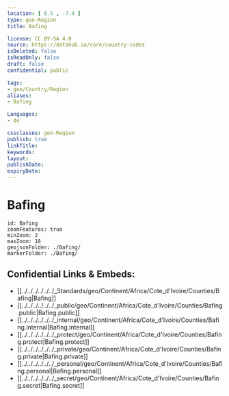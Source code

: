 ```yaml
---
location: [ 8.5 , -7.4 ] 
type: geo-Region
title: Bafing

license: CC BY-SA 4.0
source: https://datahub.io/core/country-codes
isDeleted: false
isReadOnly: false
draft: false
confidential: public

tags:
- geo/Country/Region
aliases:
- Bafing

Languages:
- de

cssclasses: geo-Region
publish: true
linkTitle: 
keywords: 
layout: 
publishDate: 
expiryDate: 
---
```


# Bafing

```leaflet
id: Bafing
zoomFeatures: true 
minZoom: 2 
maxZoom: 18
geojsonFolder: ./Bafing/
markerFolder: ./Bafing/
```


## Confidential Links & Embeds: 
- [[../../../../../../_Standards/geo/Continent/Africa/Cote_d'Ivoire/Counties/Bafing|Bafing]] 
- [[../../../../../../_public/geo/Continent/Africa/Cote_d'Ivoire/Counties/Bafing.public|Bafing.public]] 
- [[../../../../../../_internal/geo/Continent/Africa/Cote_d'Ivoire/Counties/Bafing.internal|Bafing.internal]] 
- [[../../../../../../_protect/geo/Continent/Africa/Cote_d'Ivoire/Counties/Bafing.protect|Bafing.protect]] 
- [[../../../../../../_private/geo/Continent/Africa/Cote_d'Ivoire/Counties/Bafing.private|Bafing.private]] 
- [[../../../../../../_personal/geo/Continent/Africa/Cote_d'Ivoire/Counties/Bafing.personal|Bafing.personal]] 
- [[../../../../../../_secret/geo/Continent/Africa/Cote_d'Ivoire/Counties/Bafing.secret|Bafing.secret]] 


